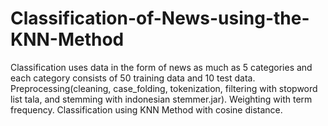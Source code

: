 # Classification-of-News-using-the-KNN-Method

Classification uses data in the form of news as much as 5 categories and each category consists of 50 training data and 10 test data. 
Preprocessing(cleaning, case_folding, tokenization, filtering with stopword list tala, and stemming with indonesian stemmer.jar).
Weighting with term frequency.
Classification using KNN Method with cosine distance.
